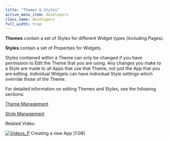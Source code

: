 ```yaml
---
title: "Themes & Styles"
active_menu_item: developers
class_name: developers
full_width: true
---
```



**Themes** contain a set of Styles for different Widget types (including Pages).

**Styles** contain a set of Properties for Widgets.

Styles contained within a Theme can only be changed if you have permission to Edit the Theme that you are using. Any changes you make to a Style are made to all Apps that use that Theme, not just the App that you are editing. Individual Widgets can have individual Style settings which override those of the Theme.

For detailed information on editing Themes and Styles, see the following sections:

[Theme Management](themesmanage)

[Style Management](style-management)

Related Video:

[![Videos\_P](/img/docs/videos_p.png)](http://www.youtube.com/v/hKftVYFAL8M?autoplay=1&hd=1&fs=1&showsearch=0&rel=0&) Creating a new App [1:08]

